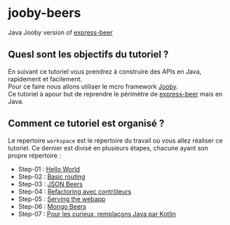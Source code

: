 # jooby-beers

Java Jooby version of [express-beer](https://github.com/LostInBrittany/express-beers)

## Quesl sont les objectifs du tutoriel ?

En suivant ce tutoriel vous prendrez à construire des APIs en Java, rapidement et facilement.  
Pour ce faire nous allons utiliser le mcro framework [Jooby](https://jooby.org).  
Ce tutoriel à apour but de reprendre le périmètre de [express-beer](https://github.com/LostInBrittany/express-beers) mais en Java.

## Comment ce tutoriel est organisé ?

Le repertoire `workspace` est le répertoire du travail où vous allez réaliser ce tutoriel. Ce dernier est divisé en plusieurs étapes, chacune ayant son propre répertoire :  

- Step-01 : [Hello World](./step-01)
- Step-02 : [Basic routing](./step-02)
- Step-03 : [JSON Beers](./step-03)
- Step-04 : [Refactoring avec contrôleurs](./step-04)
- Step-05 : [Serving the webapp](./step-04)
- Step-06 : [Mongo Beers](./step-05)
- Step-07 : [Pour les curieux, remplaçons Java par Kotlin](./step-06)